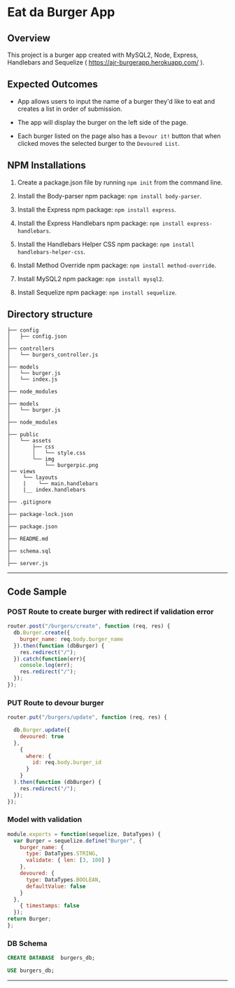 # Eat da Burger App

## Overview

This project is a burger app created with MySQL2, Node, Express, Handlebars and Sequelize ( https://ajr-burgerapp.herokuapp.com/ ).

## Expected Outcomes

* App allows users to input the name of a burger they'd like to eat and creates a list in order of submission.

* The app will display the burger on the left side of the page.

* Each burger listed on the page also has a `Devour it!` button that when clicked moves the selected burger to the `Devoured List`.

## NPM Installations

1. Create a package.json file by running `npm init` from the command line.

2. Install the Body-parser npm package: `npm install body-parser`. 

3. Install the Express npm package: `npm install express`.

4. Install the Express Handlebars npm package: `npm install express-handlebars`.

5. Install the Handlebars Helper CSS npm package: `npm install handlebars-helper-css`.

6. Install Method Override npm package: `npm install method-override`.

7. Install MySQL2 npm package: `npm install mysql2`.

8. Install Sequelize npm package: `npm install sequelize`.

## Directory structure

```
├── config
│   ├── config.json
│ 
├── controllers
│   └── burgers_controller.js
│
├── models
│   └── burger.js
│   └── index.js
│
├── node_modules
│
├── models
│   └── burger.js
│ 
├── node_modules
│
├── public
│   └── assets
│       ├── css
│       │   └── style.css
│       └── img
│           └── burgerpic.png
│── views
│    └── layouts
│    |    └── main.handlebars
│    |__ index.handlebars
│
├── .gitignore   
│
├── package-lock.json
│
├── package.json
│
├── README.md
│   
├── schema.sql
│
├── server.js
```
- - -
## Code Sample

### POST Route to create burger with redirect if validation error
```javascript
router.post("/burgers/create", function (req, res) {
  db.Burger.create({
    burger_name: req.body.burger_name
  }).then(function (dbBurger) {
    res.redirect("/");
  }).catch(function(err){
    console.log(err);
    res.redirect("/");
  });
});
```

### PUT Route to devour burger
```javascript
router.put("/burgers/update", function (req, res) {

  db.Burger.update({
    devoured: true
  },
    {
      where: {
        id: req.body.burger_id
      }
    }
  ).then(function (dbBurger) {
    res.redirect("/");
  });
});
```

### Model with validation
```javascript
module.exports = function(sequelize, DataTypes) {
  var Burger = sequelize.define("Burger", {
    burger_name: {
      type: DataTypes.STRING,
      validate: { len: [3, 100] }
    },
    devoured: {
      type: DataTypes.BOOLEAN,
      defaultValue: false
    }
  },
    { timestamps: false 
  });
return Burger;
};
```

### DB Schema
```sql
CREATE DATABASE  burgers_db;

USE burgers_db;
```
---
